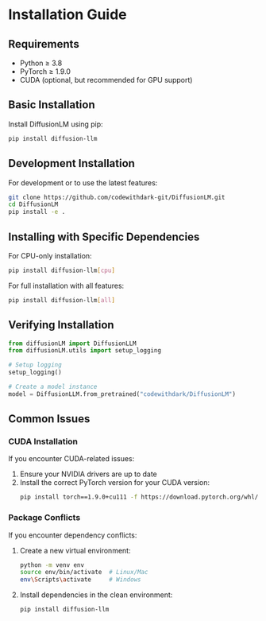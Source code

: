 # Installation Guide

## Requirements

- Python ≥ 3.8
- PyTorch ≥ 1.9.0
- CUDA (optional, but recommended for GPU support)

## Basic Installation

Install DiffusionLM using pip:

```bash
pip install diffusion-llm
```

## Development Installation

For development or to use the latest features:

```bash
git clone https://github.com/codewithdark-git/DiffusionLM.git
cd DiffusionLM
pip install -e .
```

## Installing with Specific Dependencies

For CPU-only installation:
```bash
pip install diffusion-llm[cpu]
```

For full installation with all features:
```bash
pip install diffusion-llm[all]
```

## Verifying Installation

```python
from diffusionLM import DiffusionLLM
from diffusionLM.utils import setup_logging

# Setup logging
setup_logging()

# Create a model instance
model = DiffusionLLM.from_pretrained("codewithdark/DiffusionLM")
```

## Common Issues

### CUDA Installation

If you encounter CUDA-related issues:

1. Ensure your NVIDIA drivers are up to date
2. Install the correct PyTorch version for your CUDA version:
   ```bash
   pip install torch==1.9.0+cu111 -f https://download.pytorch.org/whl/torch_stable.html
   ```

### Package Conflicts

If you encounter dependency conflicts:

1. Create a new virtual environment:
   ```bash
   python -m venv env
   source env/bin/activate  # Linux/Mac
   env\Scripts\activate     # Windows
   ```

2. Install dependencies in the clean environment:
   ```bash
   pip install diffusion-llm
   ```